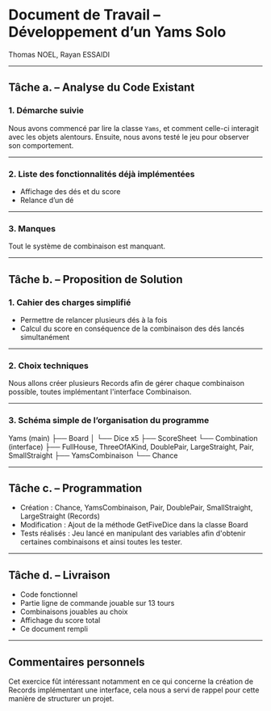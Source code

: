 # Document de Travail – Développement d’un Yams Solo

Thomas NOEL, Rayan ESSAIDI

---

## Tâche a. – Analyse du Code Existant

### 1. Démarche suivie  

Nous avons commencé par lire la classe `Yams`, et comment celle-ci interagit avec les objets alentours. Ensuite, nous avons testé le jeu pour observer son comportement.

---

### 2. Liste des fonctionnalités déjà implémentées

- Affichage des dés et du score
- Relance d’un dé

---

### 3. Manques

Tout le système de combinaison est manquant.

---

## Tâche b. – Proposition de Solution

### 1. Cahier des charges simplifié
 
- Permettre de relancer plusieurs dés à la fois  
- Calcul du score en conséquence de la combinaison des dés lancés simultanément

---

### 2. Choix techniques

Nous allons créer plusieurs Records afin de gérer chaque combinaison possible, toutes implémentant l'interface Combinaison.

---

### 3. Schéma simple de l’organisation du programme

Yams (main)
 ├── Board
 │    └── Dice x5
 ├── ScoreSheet
 └── Combination (interface)
       ├── FullHouse, ThreeOfAKind, DoublePair, LargeStraight, Pair, SmallStraight
       ├── YamsCombinaison
       └── Chance

---

## Tâche c. – Programmation

- Création : Chance, YamsCombinaison, Pair, DoublePair, SmallStraight, LargeStraight (Records)
- Modification : Ajout de la méthode GetFiveDice dans la classe Board
- Tests réalisés : Jeu lancé en manipulant des variables afin d'obtenir certaines combinaisons et ainsi toutes les tester. 

---

## Tâche d. – Livraison

- Code fonctionnel  
- Partie ligne de commande jouable sur 13 tours  
- Combinaisons jouables au choix
- Affichage du score total  
- Ce document rempli  
---

## Commentaires personnels 

Cet exercice fût intéressant notamment en ce qui concerne la création de Records implémentant une interface, cela nous a servi de rappel pour cette manière de structurer un projet.

